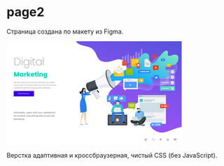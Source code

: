 # page2

Страница создана по макету из Figma.

![page2](page2_small.png)

Верстка адаптивная и кроссбраузерная, чистый CSS (без JavaScript).

